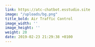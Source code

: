 ```yaml
---
link: https://atc-chatbot.esstudio.site
image: "/uploads/bg.png"
title_bold: Air Traffic Control
image_width: ''
image_height: ''
weight: 20
date: 2019-02-23 21:29:38 +0100
---
```

